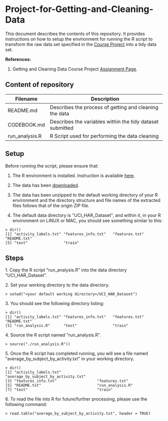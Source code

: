 # Project-for-Getting-and-Cleaning-Data

This document describes the contents of this repository. It provides instructions on how to setup the environment for running the R script to transform the raw data set specified
in the [Course Project](https://class.coursera.org/getdata-030/human_grading/view/courses/975114/assessments/3/submissions) into a tidy data set.

__References:__

1. Getting and Cleaning Data Course Project [Assignment Page](https://class.coursera.org/getdata-030/human_grading/view/courses/975114/assessments/3/submissions).
   
## Content of repository

Filename       | Description
-------------  | ------------------------------------------------------------
README.md      | Describes the process of getting and cleaning the data
CODEBOOK.md    | Describes the variables within the tidy dataset submitted
run_analysis.R | R Script used for performing the data cleaning

## Setup
Before running the script, please ensure that:

1. The R environment is installed. Instruction is available [here](https://cran.r-project.org/doc/manuals/R-admin.html).

2. The data has been [downloaded](https://d396qusza40orc.cloudfront.net/getdata%2Fprojectfiles%2FUCI%20HAR%20Dataset.zip).

3. The data has been unzipped to the default working directory of your R environment and the directory structure and file names of the extracted files follows that of the origin ZIP file. 

4. The default data directory is "UCI_HAR_Dataset", and within it, in your R environment on LINUX or MAC, you should see something similar to this:
```{r}
> dir()
[1] "activity_labels.txt" "features_info.txt"   "features.txt"        "README.txt"         
[5] "test"                "train"              
```

## Steps

1\. Copy the R script "run_analysis.R" into the data directory "UCI_HAR_Dataset". 

2\. Set your working directory to the data directory.
```{r}
> setwd("<your default working directory>/UCI_HAR_Dataset")
```

3\. You should see the following directory listing:
```{r}
> dir()
[1] "activity_labels.txt" "features_info.txt"   "features.txt"        "README.txt"         
[5] "run_analysis.R"      "test"                "train"              
```

4\. Source the R script named "run_analysis.R".
```{r}
> source("./run_analysis.R"))
```

5\. Once the R script has completed running, you will see a file named "average_by_subject_by_activity.txt" in your working directory. 
```{r}
> dir()
[1] "activity_labels.txt"                "average_by_subject_by_activity.txt"
[3] "features_info.txt"                  "features.txt"                      
[5] "README.txt"                         "run_analysis.R"                    
[7] "test"                               "train"                             
```

6\. To read the file into R for future/further processing, please use the following command:
```{r}
> read.table("average_by_subject_by_activity.txt", header = TRUE)
```
